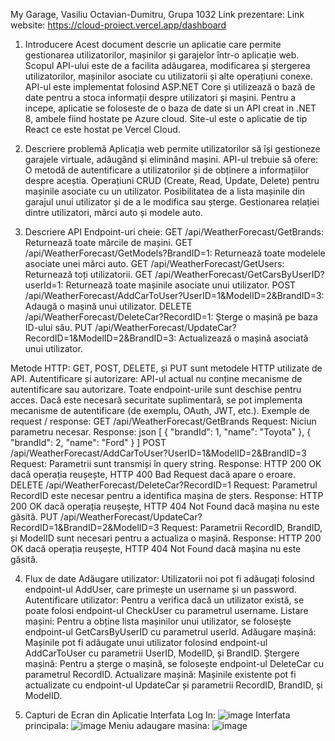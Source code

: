 My Garage, Vasiliu Octavian-Dumitru, Grupa 1032
Link prezentare: 
Link website: https://cloud-proiect.vercel.app/dashboard

1. Introducere
Acest document descrie un aplicatie care permite gestionarea utilizatorilor, mașinilor și garajelor într-o aplicație web. Scopul API-ului este de a facilita adăugarea, modificarea și ștergerea utilizatorilor, mașinilor asociate cu utilizatorii și alte operațiuni conexe. API-ul este implementat folosind ASP.NET Core și utilizează o bază de date pentru a stoca informații despre utilizatori și mașini.
Pentru a incepe, aplicatie se foloseste de o baza de date si un API creat in .NET 8, ambele fiind hostate pe Azure cloud. Site-ul este o aplicatie de tip React ce este hostat pe Vercel Cloud.

3. Descriere problemă
Aplicația web permite utilizatorilor să își gestioneze garajele virtuale, adăugând și eliminând mașini. API-ul trebuie să ofere:
O metodă de autentificare a utilizatorilor și de obținere a informațiilor despre aceștia.
Operațiuni CRUD (Create, Read, Update, Delete) pentru mașinile asociate cu un utilizator.
Posibilitatea de a lista mașinile din garajul unui utilizator și de a le modifica sau șterge.
Gestionarea relației dintre utilizatori, mărci auto și modele auto.

4. Descriere API
Endpoint-uri cheie:
GET /api/WeatherForecast/GetBrands: Returnează toate mărcile de mașini.
GET /api/WeatherForecast/GetModels?BrandID=1: Returnează toate modelele asociate unei mărci auto.
GET /api/WeatherForecast/GetUsers: Returnează toți utilizatorii.
GET /api/WeatherForecast/GetCarsByUserID?userId=1: Returnează toate mașinile asociate unui utilizator.
POST /api/WeatherForecast/AddCarToUser?UserID=1&ModelID=2&BrandID=3: Adaugă o mașină unui utilizator.
DELETE /api/WeatherForecast/DeleteCar?RecordID=1: Șterge o mașină pe baza ID-ului său.
PUT /api/WeatherForecast/UpdateCar?RecordID=1&ModelID=2&BrandID=3: Actualizează o mașină asociată unui utilizator.


Metode HTTP:
GET, POST, DELETE, și PUT sunt metodele HTTP utilizate de API.
Autentificare și autorizare:
API-ul actual nu conține mecanisme de autentificare sau autorizare. Toate endpoint-urile sunt deschise pentru acces. Dacă este necesară securitate suplimentară, se pot implementa mecanisme de autentificare (de exemplu, OAuth, JWT, etc.).
Exemple de request / response:
GET /api/WeatherForecast/GetBrands
Request: Niciun parametru necesar.
Response:
json
[
  { "brandId": 1, "name": "Toyota" },
  { "brandId": 2, "name": "Ford" }
]
POST /api/WeatherForecast/AddCarToUser?UserID=1&ModelID=2&BrandID=3
Request: Parametrii sunt transmiși în query string.
Response: HTTP 200 OK dacă operația reușește, HTTP 400 Bad Request dacă apare o eroare.
DELETE /api/WeatherForecast/DeleteCar?RecordID=1
Request: Parametrul RecordID este necesar pentru a identifica mașina de șters.
Response: HTTP 200 OK dacă operația reușește, HTTP 404 Not Found dacă mașina nu este găsită.
PUT /api/WeatherForecast/UpdateCar?RecordID=1&BrandID=2&ModelID=3
Request: Parametrii RecordID, BrandID, și ModelID sunt necesari pentru a actualiza o mașină.
Response: HTTP 200 OK dacă operația reușește, HTTP 404 Not Found dacă mașina nu este găsită.


4. Flux de date
Adăugare utilizator: Utilizatorii noi pot fi adăugați folosind endpoint-ul AddUser, care primește un username și un password.
Autentificare utilizator: Pentru a verifica dacă un utilizator există, se poate folosi endpoint-ul CheckUser cu parametrul username.
Listare mașini: Pentru a obține lista mașinilor unui utilizator, se folosește endpoint-ul GetCarsByUserID cu parametrul userId.
Adăugare mașină: Mașinile pot fi adăugate unui utilizator folosind endpoint-ul AddCarToUser cu parametrii UserID, ModelID, și BrandID.
Ștergere mașină: Pentru a șterge o mașină, se folosește endpoint-ul DeleteCar cu parametrul RecordID.
Actualizare mașină: Mașinile existente pot fi actualizate cu endpoint-ul UpdateCar și parametrii RecordID, BrandID, și ModelID.

5. Capturi de Ecran din Aplicatie
Interfata Log In:
![image](https://github.com/OctavianDumitru/cloudProiect/assets/48137850/35c340f9-3e24-4885-940e-f06c09ead6e9)
Interfata principala:
![image](https://github.com/OctavianDumitru/cloudProiect/assets/48137850/d960ba1d-ad6e-4bc3-9032-99c42016ab2d)
Meniu adaugare masina:
![image](https://github.com/OctavianDumitru/cloudProiect/assets/48137850/7577fae2-d510-4bde-83b0-a1d56523e994)

 
